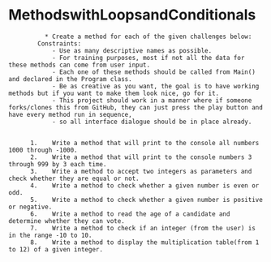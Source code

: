 # MethodswithLoopsandConditionals

	          * Create a method for each of the given challenges below:
            Constraints:
                - Use as many descriptive names as possible.
                - For training purposes, most if not all the data for these methods can come from user input.
                - Each one of these methods should be called from Main() and declared in the Program class. 
                - Be as creative as you want, the goal is to have working methods but if you want to make them look nice, go for it.
                - This project should work in a manner where if someone forks/clones this from GitHub, they can just press the play button and have every method run in sequence, 
                - so all interface dialogue should be in place already. 


          1.	Write a method that will print to the console all numbers 1000 through -1000.
          2.	Write a method that will print to the console numbers 3 through 999 by 3 each time.
          3.	Write a method to accept two integers as parameters and check whether they are equal or not.
          4.	Write a method to check whether a given number is even or odd.
          5.	Write a method to check whether a given number is positive or negative.
          6.	Write a method to read the age of a candidate and determine whether they can vote. 
          7.	Write a method to check if an integer (from the user) is in the range -10 to 10.
          8.	Write a method to display the multiplication table(from 1 to 12) of a given integer.
